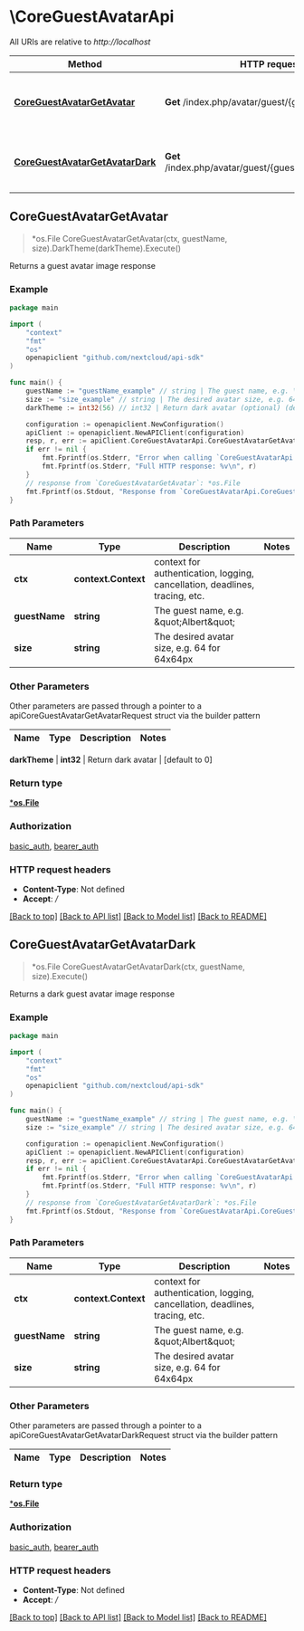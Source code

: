 # \CoreGuestAvatarApi

All URIs are relative to *http://localhost*

Method | HTTP request | Description
------------- | ------------- | -------------
[**CoreGuestAvatarGetAvatar**](CoreGuestAvatarApi.md#CoreGuestAvatarGetAvatar) | **Get** /index.php/avatar/guest/{guestName}/{size} | Returns a guest avatar image response
[**CoreGuestAvatarGetAvatarDark**](CoreGuestAvatarApi.md#CoreGuestAvatarGetAvatarDark) | **Get** /index.php/avatar/guest/{guestName}/{size}/dark | Returns a dark guest avatar image response



## CoreGuestAvatarGetAvatar

> *os.File CoreGuestAvatarGetAvatar(ctx, guestName, size).DarkTheme(darkTheme).Execute()

Returns a guest avatar image response

### Example

```go
package main

import (
    "context"
    "fmt"
    "os"
    openapiclient "github.com/nextcloud/api-sdk"
)

func main() {
    guestName := "guestName_example" // string | The guest name, e.g. \"Albert\"
    size := "size_example" // string | The desired avatar size, e.g. 64 for 64x64px
    darkTheme := int32(56) // int32 | Return dark avatar (optional) (default to 0)

    configuration := openapiclient.NewConfiguration()
    apiClient := openapiclient.NewAPIClient(configuration)
    resp, r, err := apiClient.CoreGuestAvatarApi.CoreGuestAvatarGetAvatar(context.Background(), guestName, size).DarkTheme(darkTheme).Execute()
    if err != nil {
        fmt.Fprintf(os.Stderr, "Error when calling `CoreGuestAvatarApi.CoreGuestAvatarGetAvatar``: %v\n", err)
        fmt.Fprintf(os.Stderr, "Full HTTP response: %v\n", r)
    }
    // response from `CoreGuestAvatarGetAvatar`: *os.File
    fmt.Fprintf(os.Stdout, "Response from `CoreGuestAvatarApi.CoreGuestAvatarGetAvatar`: %v\n", resp)
}
```

### Path Parameters


Name | Type | Description  | Notes
------------- | ------------- | ------------- | -------------
**ctx** | **context.Context** | context for authentication, logging, cancellation, deadlines, tracing, etc.
**guestName** | **string** | The guest name, e.g. \&quot;Albert\&quot; | 
**size** | **string** | The desired avatar size, e.g. 64 for 64x64px | 

### Other Parameters

Other parameters are passed through a pointer to a apiCoreGuestAvatarGetAvatarRequest struct via the builder pattern


Name | Type | Description  | Notes
------------- | ------------- | ------------- | -------------


 **darkTheme** | **int32** | Return dark avatar | [default to 0]

### Return type

[***os.File**](*os.File.md)

### Authorization

[basic_auth](../README.md#basic_auth), [bearer_auth](../README.md#bearer_auth)

### HTTP request headers

- **Content-Type**: Not defined
- **Accept**: */*

[[Back to top]](#) [[Back to API list]](../README.md#documentation-for-api-endpoints)
[[Back to Model list]](../README.md#documentation-for-models)
[[Back to README]](../README.md)


## CoreGuestAvatarGetAvatarDark

> *os.File CoreGuestAvatarGetAvatarDark(ctx, guestName, size).Execute()

Returns a dark guest avatar image response

### Example

```go
package main

import (
    "context"
    "fmt"
    "os"
    openapiclient "github.com/nextcloud/api-sdk"
)

func main() {
    guestName := "guestName_example" // string | The guest name, e.g. \"Albert\"
    size := "size_example" // string | The desired avatar size, e.g. 64 for 64x64px

    configuration := openapiclient.NewConfiguration()
    apiClient := openapiclient.NewAPIClient(configuration)
    resp, r, err := apiClient.CoreGuestAvatarApi.CoreGuestAvatarGetAvatarDark(context.Background(), guestName, size).Execute()
    if err != nil {
        fmt.Fprintf(os.Stderr, "Error when calling `CoreGuestAvatarApi.CoreGuestAvatarGetAvatarDark``: %v\n", err)
        fmt.Fprintf(os.Stderr, "Full HTTP response: %v\n", r)
    }
    // response from `CoreGuestAvatarGetAvatarDark`: *os.File
    fmt.Fprintf(os.Stdout, "Response from `CoreGuestAvatarApi.CoreGuestAvatarGetAvatarDark`: %v\n", resp)
}
```

### Path Parameters


Name | Type | Description  | Notes
------------- | ------------- | ------------- | -------------
**ctx** | **context.Context** | context for authentication, logging, cancellation, deadlines, tracing, etc.
**guestName** | **string** | The guest name, e.g. \&quot;Albert\&quot; | 
**size** | **string** | The desired avatar size, e.g. 64 for 64x64px | 

### Other Parameters

Other parameters are passed through a pointer to a apiCoreGuestAvatarGetAvatarDarkRequest struct via the builder pattern


Name | Type | Description  | Notes
------------- | ------------- | ------------- | -------------



### Return type

[***os.File**](*os.File.md)

### Authorization

[basic_auth](../README.md#basic_auth), [bearer_auth](../README.md#bearer_auth)

### HTTP request headers

- **Content-Type**: Not defined
- **Accept**: */*

[[Back to top]](#) [[Back to API list]](../README.md#documentation-for-api-endpoints)
[[Back to Model list]](../README.md#documentation-for-models)
[[Back to README]](../README.md)

